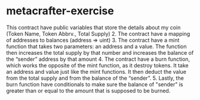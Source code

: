 # metacrafter-exercise

This contract have public variables that store the details about my coin (Token Name, Token Abbrv., Total Supply) 2. The contract have a mapping of addresses to balances (address => uint) 3. The contract have a mint function that takes two parameters: an address and a value. The function then increases the total supply by that number and increases the balance of the “sender” address by that amount 4. The contract have a burn function, which works the opposite of the mint function, as it destroy tokens. It take an address and value just like the mint functions. It then deduct the value from the total supply and from the balance of the “sender”. 5. Lastly, the burn function have conditionals to make sure the balance of "sender" is greater than or equal to the amount that is supposed to be burned.
